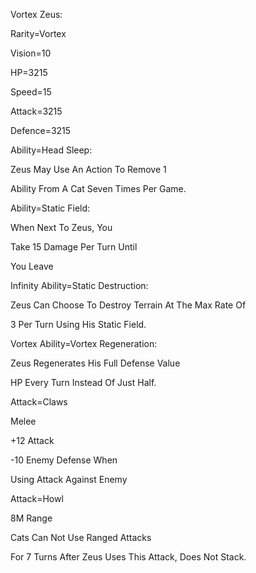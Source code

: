 Vortex Zeus:

Rarity=Vortex

Vision=10

HP=3215

Speed=15

Attack=3215

Defence=3215

Ability=Head Sleep:

Zeus May Use An Action To Remove 1

Ability From A Cat Seven Times Per Game.

Ability=Static Field:

When Next To Zeus, You

Take 15 Damage Per Turn Until

You Leave

Infinity Ability=Static Destruction:

Zeus Can Choose To Destroy Terrain At The Max Rate Of

3 Per Turn Using His Static Field.

Vortex Ability=Vortex Regeneration:

Zeus Regenerates His Full Defense Value

HP Every Turn Instead Of Just Half.

Attack=Claws

Melee

+12 Attack

-10 Enemy Defense When

Using Attack Against Enemy

Attack=Howl

8M Range

Cats Can Not Use Ranged Attacks

For 7 Turns After Zeus Uses This Attack, Does Not Stack.
